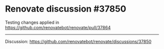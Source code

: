 # Renovate discussion #37850

Testing changes applied in https://github.com/renovatebot/renovate/pull/37864

---

Discussion: https://github.com/renovatebot/renovate/discussions/37850
